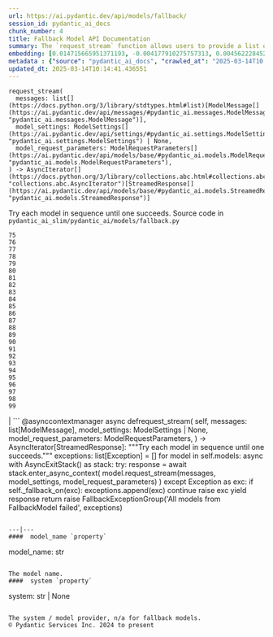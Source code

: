 ```yaml
---
url: https://ai.pydantic.dev/api/models/fallback/
session_id: pydantic_ai_docs
chunk_number: 4
title: Fallback Model API Documentation
summary: The `request_stream` function allows users to provide a list of messages, optional model settings, and model request parameters, returning an asynchronous iterator of streamed responses. The method attempts each model in sequence until one successfully processes the input.
embedding: [0.014715665951371193, -0.004177910275757313, 0.004562228452414274, -0.06922685354948044, -0.00616458710283041, -0.006189381703734398, -0.05896184220910072, -0.007859925739467144, -0.009043874219059944, -0.0014830341096967459, -0.04029142111539841, -0.09759201854467392, -0.035034939646720886, -0.023021897301077843, -0.03421671316027641, 0.019798584282398224, 0.02082756534218788, 0.014566897414624691, 0.011839478276669979, 0.052168089896440506, 0.03096860460937023, -0.01625293865799904, -0.032828208059072495, 0.0010475768940523267, 0.020158106461167336, -0.00203316705301404, -0.02106311358511448, 0.06312735378742218, -0.003951658494770527, -0.037564001977443695, 0.021645789965987206, -0.017281919717788696, -0.0451015941798687, 0.0015341732650995255, -0.016773628070950508, 0.008727741427719593, -0.020418452098965645, 0.008151263929903507, -0.0070045082829892635, 0.03399356082081795, 0.04775463044643402, -0.049713414162397385, 0.0008453449700027704, -0.0034681614488363266, 0.007878522388637066, 0.0608462430536747, 0.045175980776548386, 0.01214941218495369, 0.005144904367625713, 0.018509257584810257, -0.013562711887061596, 0.030894219875335693, -0.033001773059368134, -0.03146449849009514, 0.008163661696016788, -0.017368700355291367, -0.009992271661758423, -0.006651183590292931, -0.039745934307575226, -0.02212928794324398, 0.031340524554252625, -0.026034455746412277, -0.028836259618401527, -0.04453131556510925, 0.01905474252998829, -0.01583142764866352, -0.014380937442183495, 0.0019913259893655777, -0.018385283648967743, 0.02036886289715767, -0.05529222637414932, 0.005935235880315304, -0.042994044721126556, 0.00027196708833798766, -0.028712285682559013, -0.024968283250927925, 0.04039059951901436, 0.034241508692502975, 0.016947191208600998, -0.030398325994610786, 0.00015651666035410017, 0.025513766333460808, -0.004828771576285362, 0.00961415283381939, 6.561883492395282e-05, -0.007085090968757868, -0.03972114250063896, 0.016550475731492043, -0.012477942742407322, -0.050655610859394073, -0.004999235272407532, 0.0031861213501542807, -0.06049911677837372, 0.02816680073738098, 0.08162421733140945, -0.00292887631803751, 0.04287007078528404, -0.03833263739943504, 0.0018022662261500955, 0.024174852296710014, 0.029133794829249382, 0.010767106898128986, -0.03870455548167229, 0.0174802765250206, 0.01652568019926548, 0.005746176466345787, 0.032828208059072495, -0.0036820159293711185, -0.008888906799256802, 0.003626227844506502, -0.06982193142175674, 0.008721542544662952, 0.022885525599122047, -0.018062952905893326, -0.07002028822898865, 0.005426944233477116, -0.058366768062114716, -0.004345274530351162, -0.011151425540447235, -0.003737804014235735, -0.04398583248257637, 0.01775301992893219, 0.019649814814329147, 0.028910642489790916, -0.0070045082829892635, 0.009607953950762749, 0.02158380299806595, -0.03805989399552345, -0.07433456927537918, -0.01967461034655571, 0.04899436607956886, -0.014926421456038952, -0.008045886643230915, -0.015050394460558891, -0.017976172268390656, -0.00035874859895557165, -0.04011785611510277, 0.004528135526925325, -0.03471260890364647, 0.04591982066631317, -0.02729898691177368, -0.03399356082081795, -0.01687280647456646, 0.010742312297224998, 0.01464128214865923, 0.0056655933149158955, 0.007097488269209862, 0.003155128099024296, -0.04713476076722145, 0.027918854728341103, 0.03810948505997658, 0.031613267958164215, -0.004125221632421017, 0.024435196071863174, -0.055143456906080246, -0.0240508783608675, -0.012477942742407322, 0.031538885086774826, 0.001932438462972641, 0.001531848800368607, -0.04939107969403267, -0.005668692756444216, 0.000270998541964218, 0.0010537755442783237, -0.059061020612716675, -0.013748671859502792, -0.038530994206666946, -0.027522139251232147, -0.02123667672276497, -0.054250847548246384, 0.025079859420657158, 0.06178843975067139, -0.02176976390182972, -0.0033999758306890726, 0.03332410380244255, -0.01102125272154808, -0.062383513897657394, -0.08960811793804169, -0.012099822983145714, -0.08216970413923264, -0.0259848665446043, 0.008733940310776234, -0.036249879747629166, -0.034415069967508316, -0.03962196037173271, -0.006632587406784296, 0.023492997512221336, 0.005836057011038065, 0.03870455548167229, 0.029753662645816803, 0.011399372480809689, 0.03962196037173271, 0.015781838446855545, 0.01250273734331131, -0.022687168791890144, -0.010265014134347439, -0.002380293095484376, 0.014194976538419724, 0.06049911677837372, 0.04120882228016853, -0.016996780410408974, 0.029679279774427414, 0.05226726830005646, -0.06233392655849457, 0.004636612720787525, 0.005256480537354946, -0.046043794602155685, 0.05568893998861313, -0.06263145804405212, 0.001879749703221023, 0.001003411365672946, -0.008994284085929394, 0.008802125230431557, -0.030125584453344345, -0.009205039590597153, -0.011634922586381435, -0.03994429484009743, -0.03315053880214691, 2.455258436384611e-05, 0.016996780410408974, 0.02150942012667656, 0.04029142111539841, 0.03741523250937462, 0.028712285682559013, 0.011597730219364166, 0.052068911492824554, -0.007116084452718496, -0.038357432931661606, 0.004413459915667772, -0.015112381428480148, 0.02220367081463337, 0.01328996941447258, -0.03471260890364647, -0.013265174813568592, 0.005504427943378687, -0.04606859013438225, -0.0005493580247275531, 0.02281114272773266, 0.02710062824189663, -0.05345741659402847, 0.0029133795760571957, -0.009812510572373867, 0.016761230304837227, 0.029852842912077904, 0.04869683086872101, 0.015856223180890083, -0.005690387915819883, -0.03508452698588371, -0.029604895040392876, 0.03558042272925377, 0.04294445365667343, -0.03629947081208229, -0.024869102984666824, 0.00496204337105155, -0.004463049583137035, 0.002285763155668974, -0.028836259618401527, -0.00747560802847147, -0.04068813472986221, -0.007921912707388401, -0.00909346342086792, 0.07423538714647293, -0.03634905815124512, 0.012905651703476906, -0.03508452698588371, -0.03543165326118469, 0.016575269401073456, -0.05787087604403496, 0.013624698854982853, -0.04899436607956886, 0.006564402021467686, 0.0074074226431548595, 0.0017681734170764685, 0.012552326545119286, -0.046465303748846054, 0.013351956382393837, 0.039993882179260254, -0.010277410969138145, 0.04165513068437576, -0.020839961245656013, 0.02561294473707676, 0.000889510556589812, 0.03833263739943504, 0.01166591513901949, -0.00993028562515974, 0.010103847831487656, 0.038258250802755356, -0.017629045993089676, 0.0175794567912817, 0.03761358931660652, -0.02019529975950718, -0.016984382644295692, -0.013302367180585861, -0.05201932042837143, 0.02903461642563343, -0.01593060791492462, 0.011752696707844734, 0.023567380383610725, -0.0012808021856471896, 0.012347769923508167, 0.013835453428328037, -0.031018193811178207, -0.03139011561870575, 0.00125678232870996, -0.011932458728551865, 0.013451135717332363, -0.012769280932843685, 0.0024159355089068413, 0.026257608085870743, -0.007376429159194231, 0.01616615802049637, 0.027150217443704605, -0.041506361216306686, 0.017195137217640877, -0.0035208500921726227, -0.048052165657281876, 0.018211722373962402, -0.03364643454551697, 0.08271518349647522, -0.016835615038871765, -0.052068911492824554, -0.024695539847016335, -0.016724038869142532, 0.02527821622788906, -0.02596007101237774, 0.016649654135107994, -0.003403075272217393, -0.042721301317214966, -0.028489133343100548, 0.004531234968453646, -0.04993656650185585, -0.01593060791492462, -0.015323136933147907, 0.01609177328646183, 0.00022818890283815563, -0.03610111027956009, -0.03158847242593765, 0.015211560763418674, 0.030547093600034714, 0.05192014202475548, -0.03399356082081795, 0.015199162997305393, -0.041233617812395096, 0.0020951537881046534, -0.022154081612825394, 0.009211238473653793, -0.0216829814016819, 0.007903316989541054, -0.02107551135122776, 0.019872967153787613, 0.02255079708993435, 0.008938496001064777, 0.03104298934340477, 0.02910900115966797, -0.03838222473859787, -0.027150217443704605, -0.0027584126219153404, 0.01311640627682209, -0.03753920644521713, -0.009682337753474712, -0.02886105328798294, -0.0002514339576009661, -0.045175980776548386, -0.016835615038871765, 0.0081388670951128, 0.006459024269133806, -0.011046047322452068, -0.0645158588886261, -0.050655610859394073, 0.0325554683804512, 0.030224762856960297, -0.0034774593077600002, -0.01198204793035984, 0.0017697231378406286, -0.010835292749106884, -0.015893414616584778, -0.040787313133478165, 0.019451458007097244, -0.0050333281978964806, 0.06907808780670166, 0.07180550694465637, -0.005188295152038336, 0.014752858318388462, -0.031166963279247284, -0.014839639887213707, 0.026431171223521233, -0.016500886529684067, -0.018744807690382004, -0.028786668553948402, 0.0038121880497783422, -0.003086942480877042, -0.039919499307870865, 0.014864434488117695, -0.02221606858074665, 0.017988568171858788, 0.021025922149419785, -0.00035661779111251235, 0.007990098558366299, 0.026009660214185715, 0.01801336370408535, 0.0312909372150898, -0.01198204793035984, -0.007723554968833923, 0.05648237094283104, -0.00795290619134903, -0.0035084527917206287, 0.026877475902438164, 0.0181125421077013, 0.030125584453344345, 0.0021106505300849676, 0.02474513091146946, -0.03146449849009514, 0.01775301992893219, -0.033274512737989426, -0.015670262277126312, -0.012440750375390053, 0.03905168175697327, 0.026877475902438164, 0.039919499307870865, 0.07240058481693268, -0.008473595604300499, -0.07701239734888077, -0.005129407625645399, 0.03456383943557739, -0.023827726021409035, 0.020926743745803833, 0.02257559262216091, -0.06759040802717209, 0.054697152227163315, -0.04190307483077049, 0.0038276847917586565, -0.03421671316027641, 0.06739205121994019, 0.0171455480158329, 0.008380615152418613, 0.0002436856011627242, 0.027323780581355095, 6.527984805870801e-05, -0.0030110087245702744, -0.04904395714402199, 0.04939107969403267, 0.0027863066643476486, -0.019253099337220192, 0.029505716636776924, 0.02220367081463337, 0.005755474325269461, -0.028018033131957054, 0.020145710557699203, -0.009285622276365757, 0.0013869546819478273, 0.001591511070728302, -0.011690710671246052, -0.025079859420657158, -0.029704073444008827, 0.009031476452946663, -0.02613363415002823, 0.07735952734947205, 0.007196667138487101, 0.09694735705852509, -0.02065400220453739, 0.017009178176522255, 0.013897440396249294, -0.003765698056668043, -0.00778554193675518, -0.018670422956347466, -0.01679842174053192, 0.04108485206961632, 0.016662051901221275, -0.01870761625468731, 0.031018193811178207, 0.025860892608761787, 0.010661729611456394, 0.0022082796785980463, 0.014405732043087482, 0.009248430840671062, -0.025687329471111298, 0.042448561638593674, 0.029753662645816803, 0.008293833583593369, -0.002508915727958083, -0.0082566412165761, -0.019215907901525497, -0.021286265924572945, 0.028712285682559013, -0.07577266544103622, 0.044035423547029495, -0.023319434374570847, -0.03982032090425491, -0.033175334334373474, 0.029133794829249382, -0.01053155679255724, 0.02796844393014908, 0.007134680636227131, -0.013141201809048653, 0.003923764452338219, -0.06347448378801346, -0.04291965812444687, 0.005529222544282675, -0.011126630008220673, -0.01105844508856535, -0.008857913315296173, -0.013376750983297825, 0.002186584286391735, 0.03744002804160118, 0.040018677711486816, -0.005628401413559914, -0.02150942012667656, 0.0030667968094348907, 0.018484463915228844, 0.02615842968225479, 0.014207374304533005, 0.02221606858074665, 0.0099240867421031, 0.026257608085870743, 0.009304218925535679, 0.0025228627491742373, -0.01246554497629404, -0.02519143559038639, -0.02868749015033245, -0.0062079778872430325, 0.0004575400671456009, -0.019389471039175987, -0.00495894392952323, 0.0002580200380180031, -0.007463210728019476, -8.057073500822298e-06, -0.0034867573995143175, -0.06352407485246658, 0.00988689437508583, 0.011399372480809689, 0.03979552537202835, 0.008101674728095531, -0.006198680028319359, -0.010079053230583668, 0.008163661696016788, -0.0014009017031639814, 0.00045366588165052235, -0.014554500579833984, -0.009149251505732536, -0.023902108892798424, -0.018695218488574028, 0.021224280819296837, -0.04108485206961632, 0.012223796918988228, -0.014405732043087482, 0.016240540891885757, 0.012211399152874947, 0.0024779222439974546, -0.0026995250955224037, -0.006310256198048592, 0.000400977092795074, 0.024187248200178146, 0.022687168791890144, -0.03927483409643173, -0.022265657782554626, 0.016810819506645203, -0.026084044948220253, 0.0018472066149115562, 0.005718282423913479, -5.9952857554890215e-05, -0.009514973498880863, 0.008504589088261127, 0.04425857588648796, 0.004246095661073923, -0.03017517365515232, 0.029059411957859993, 0.011684511788189411, 0.029356947168707848, 0.0061304946430027485, 0.00017375675088260323, -0.003322492353618145, 0.0054610371589660645, -0.030993400141596794, 0.013711479492485523, -0.014690871350467205, 0.0027305185794830322, 0.015955401584506035, -0.008008694276213646, -0.05112671107053757, 0.012062630616128445, 0.001819312572479248, -0.031241346150636673, 0.022600386291742325, 0.046812430024147034, -0.04470488056540489, -0.0007543018436990678, -0.01845966838300228, -0.001437318860553205, -0.0002994737296830863, -0.01756705902516842, 0.03820866346359253, -0.043316375464200974, 0.007810336537659168, 0.012601916678249836, 0.013686684891581535, -0.017195137217640877, 0.007333038374781609, -0.012353968806564808, -0.031613267958164215, -0.012242392636835575, 0.055044278502464294, -0.02685268223285675, 0.011876670643687248, 0.053903721272945404, 0.012440750375390053, 0.004490943625569344, 0.007897118106484413, 0.016141362488269806, -0.012174207717180252, -0.03290259465575218, 0.010134841315448284, -0.019426662474870682, -0.0024562268517911434, -0.044977620244026184, 0.008219449780881405, -0.02571212500333786, -0.046738047152757645, 0.02851392701268196, 0.059507325291633606, -0.017443085089325905, -0.026009660214185715, -0.012409756891429424, 0.04492803290486336, 0.028265981003642082, -0.003057498950511217, -0.034043148159980774, -0.008727741427719593, 0.014281758107244968, -0.00958315934985876, 0.03193559870123863, 0.028092417865991592, 0.02343101054430008, 0.04425857588648796, 0.009899292141199112, -0.03245628625154495, 0.004797778092324734, 0.004295685328543186, -0.004026042763143778, -0.02107551135122776, -0.010283609852194786, 0.030547093600034714, 0.0004439804470166564, -0.00209980271756649, -0.03612590581178665, 0.006700772792100906, -0.018075350672006607, -0.01609177328646183, 0.034762196242809296, -0.01088488195091486, -0.007587184198200703, 0.01879439689218998, -0.05107712373137474, 0.004664506763219833, 0.042622122913599014, 0.014157785102725029, -0.02046804130077362, -0.0005241758772172034, 0.009031476452946663, -0.01119481585919857, 0.01232917420566082, -0.022984705865383148, 0.028290774673223495, -0.01359990332275629, 0.006490017753094435, 0.008014893159270287, 0.011089438572525978, 0.035729192197322845, 0.02779488079249859, 0.019476251676678658, -0.00843640323728323, -0.02204250544309616, 0.0009941132739186287, 0.016327323392033577, -0.005048824939876795, -0.02204250544309616, -0.007667766883969307, -0.0009855901589617133, -0.022885525599122047, -0.014232168905436993, 0.058118823915719986, -0.018050555139780045, 0.047432299703359604, -0.06173885241150856, -0.0027847569435834885, 0.02263757959008217, -0.05415166914463043, 0.01363709568977356, -0.0025042665656656027, -0.011560537852346897, 0.02710062824189663, -0.003223313484340906, -0.044382549822330475, 0.006428031250834465, -0.009806311689317226, 0.008411608636379242, -0.017157945781946182, -0.04889518767595291, 0.009961278177797794, -0.01216180995106697, -0.04363870620727539, -0.015955401584506035, -0.00454983115196228, -0.013847851194441319, 0.027497343719005585, -0.02945612743496895, 0.001558193122036755, -0.006158388685435057, 0.020443245768547058, 0.0027925053145736456, -0.007549992296844721, -0.04215102270245552, 0.0059321364387869835, -0.004187208134680986, 0.05668072775006294, -0.037911124527454376, -0.015037997625768185, 0.001825511222705245, 0.016823217272758484, -0.005702785681933165, -0.03228272497653961, 0.001551219611428678, 0.00974432472139597, -0.02055482193827629, 0.0011266100918874145, -0.00256780325435102, -0.026108840480446815, 0.0067379651591181755, 0.05643278360366821, 0.007190468721091747, 0.02920817956328392, -0.0175794567912817, 0.005340162664651871, -0.03183642029762268, -0.0031799226999282837, -0.022587990388274193, -0.042448561638593674, -0.01958782784640789, 0.007432217244058847, -0.003057498950511217, 0.010934471152722836, 0.005609805230051279, -0.025030270218849182, -0.014108195900917053, 0.0008957092650234699, 0.0259848665446043, -0.014852036722004414, -0.03287779912352562, 0.04066333919763565, -0.031092578545212746, -0.029505716636776924, -0.0165132824331522, 0.008355820551514626, 0.010667928494513035, -0.011517147533595562, 0.01071751769632101, -0.025935277342796326, 0.03399356082081795, -0.0061304946430027485, -0.05142425000667572, 0.01635211706161499, -0.006251368671655655, 0.0188811793923378, -0.006378441583365202, 0.03610111027956009, -0.03139011561870575, 0.012918048538267612, -0.022253260016441345, 0.02824118547141552, 0.017257124185562134, -0.0053990501910448074, -0.015037997625768185, -0.03136532008647919, 0.003090041922405362, 0.04118403047323227, 0.056879088282585144, 0.004816374275833368, 0.030398325994610786, 0.032307520508766174, 0.007388826459646225, 0.012291981838643551, 0.016302527859807014, 0.008374416269361973, 1.4443408872466534e-05, 0.0007473283330909908, 0.013302367180585861, 0.028018033131957054, -0.013215585611760616, 0.0016256037633866072, -0.025935277342796326, -0.026009660214185715, 0.0014202725142240524, 0.018261311575770378, 0.00437006913125515, 0.0035673403181135654, 0.003663419745862484, -0.01377346646040678, 0.012893253937363625, -0.08028530329465866, -0.006180083844810724, 0.0072958460077643394, 0.002479471964761615, 0.03818386793136597, 0.013971824198961258, 0.013748671859502792, -0.007642972283065319, -0.019786186516284943, -0.0014163983287289739, 0.0017697231378406286, 0.01625293865799904, -0.011920061893761158, -0.047779425978660583, 0.04738270863890648, 0.0037223072722554207, -0.011083239689469337, -0.06575559824705124, 0.030795041471719742, -0.01219900231808424, -0.0059290374629199505, 0.01106464397162199, -0.05821800231933594, 0.005519924219697714, -0.01827370747923851, -0.02938174270093441, -0.004797778092324734, -0.015447109937667847, 0.04098566994071007, 0.019451458007097244, -0.014827242121100426, -0.00551062636077404, -0.006211077328771353, 0.010934471152722836, -0.012719690799713135, 0.0405641607940197, -0.0038214861415326595, -0.007847528904676437, 0.015372726134955883, -0.0517713762819767, -0.04344034940004349, -0.008981887251138687, 0.008938496001064777, -0.01364949345588684, 0.042002253234386444, -0.02291032113134861, -0.016066977754235268, 0.008064482361078262, -0.006065408233553171, -0.020951537415385246, -0.0011537292739376426, 0.023319434374570847, -0.042969249188899994, 0.02142263762652874, 0.0009499476873315871, 0.048572856932878494, -0.050928354263305664, -0.02493108995258808, -0.008380615152418613, 0.009279423393309116, -0.00961415283381939, 0.0188811793923378, 0.01036419253796339, 0.005554017145186663, 0.010296007618308067, -0.002019220031797886, -0.00489385798573494, -0.013835453428328037, -0.018422476947307587, -0.013500724919140339, 0.026654323562979698, 0.00412832060828805, -0.020740782842040062, 0.01412059273570776, -0.00036087940679863095, -0.0076367734000086784, 0.011070841923356056, 0.034315891563892365, -0.01905474252998829, 0.01626533642411232, 0.006917726714164019, 0.00046916259452700615, -0.006477620452642441, -0.00019303076260257512, -0.042894866317510605, 0.008281436748802662, -0.003610731102526188, 0.004841168876737356, 0.04153115674853325, 0.028563516214489937, 0.04584543779492378, 0.012174207717180252, -0.019091933965682983, -0.004153115674853325, -0.038778942078351974, -0.007029302883893251, -0.0028932339046150446, -0.007190468721091747, 0.011442762799561024, -0.007314442191272974, 0.034067943692207336, 0.030373532325029373, -0.028464337810873985, 0.015310739167034626, 0.03768797218799591, 0.010004669427871704, 0.025067461654543877, 0.03094381093978882, 0.016748832538723946, 0.010556352324783802, 0.006793753243982792, 0.018310900777578354, 0.02596007101237774, 0.01948864944279194, -0.024695539847016335, -0.030373532325029373, 0.08097955584526062, -0.017641443759202957, -0.008529383689165115, 0.027918854728341103, -0.011765094473958015, 0.02160859853029251, -0.0012529081432148814, 0.04019223898649216, -0.03208436816930771, 0.02045564353466034, -0.007568588014692068, 0.007934310473501682, -0.012459347024559975, 0.00777934305369854, 0.006539607420563698, 0.041853487491607666, -0.029976816847920418, 0.015484302304685116, -0.00896329153329134, -0.016674449667334557, 0.004649010021239519, -0.021720174700021744, -0.017195137217640877, -0.009948881343007088, 0.014021414332091808, 0.0015597428428009152, 0.021112704649567604, -0.020182901993393898, -0.03208436816930771, 0.03270423412322998, -0.0010677225654944777, 0.0039733536541461945, -0.0018069151556119323, 0.008281436748802662, 0.02221606858074665, 8.765320671955124e-05, -0.03086942620575428, 0.03359684348106384, -0.0026561343111097813, -0.0018828490283340216, -0.04006826505064964, -0.013674288056790829, -0.01394702959805727, -0.006015819031745195, -0.005141804926097393, 0.024968283250927925, -0.014591692015528679, 0.016054581850767136, 0.04854806140065193, -0.010339397937059402, -0.013885042630136013, -0.008994284085929394, -0.01023402065038681, 0.03731605410575867, -0.0332249253988266, 0.01311640627682209, 0.004881460219621658, 0.004382466897368431, 0.043762680143117905, 0.022327644750475883, 0.010959265753626823, -0.009483980014920235, 0.006421832367777824, 0.031687650829553604, 0.0021152994595468044, 0.056879088282585144, 0.0017681734170764685, 0.04676284268498421, 0.004459950141608715, -0.0029583200812339783, -0.0043762680143117905, 0.07864885032176971, -0.028637900948524475, -0.006688375491648912, 0.024955885484814644, 0.024782322347164154, -0.005092215724289417, 0.026951860636472702, 0.0006415633833967149, -0.00018305476987734437, 0.04934149235486984, -0.004943447187542915, -0.03726646304130554, 0.00082209991523996, 0.011281597428023815, 0.037985511124134064, -0.012068829499185085, -0.00042112282244488597, -0.03357205167412758, -0.007054097950458527, -0.021720174700021744, 0.016463693231344223, -0.05221768096089363, 0.0259848665446043, 0.0005268877721391618, 0.0004339075821917504, 0.016414104029536247, 0.002160239964723587, -0.037638384848833084, -0.008101674728095531, -0.01140557136386633, -0.022178877145051956, -0.02754693292081356, 0.013215585611760616, -0.03543165326118469, 0.0040694335475564, -0.032753825187683105, -0.002133895643055439, -0.012242392636835575, 0.006706971675157547, -0.014331348240375519, 0.020306875929236412, 0.009818708524107933, -0.011343584395945072, 0.04138238728046417, 0.0001164189598057419, -0.04103526100516319, 0.01977378875017166, 0.011876670643687248, -0.06506134569644928, -0.008324827067553997, -0.0012893254170194268, 0.025216229259967804, 0.007835131138563156, -0.005643898155540228, 0.05762292817234993, -0.032654646784067154, -0.0017139349365606904, 0.04388665407896042, 0.011337385512888432, 0.0030342538375407457, 0.016662051901221275, 0.02719980664551258, 0.00023690579109825194, 0.014170181937515736, 0.03932442516088486, 0.004816374275833368, 0.016017388552427292, -0.0026933264452964067, -0.027348576113581657, 0.011796087957918644, -0.007841330021619797, 0.006892932113260031, 0.04239897057414055, 0.012794075533747673, 0.021484624594449997, 0.0226499754935503, 0.018434874713420868, -0.0033720817882567644, -0.007512799929827452, -0.00699211098253727, 0.028960231691598892, 0.0038741750176995993, 0.05420125648379326, -0.030993400141596794, 0.004580824635922909, 0.0021029021590948105, 0.030199969187378883, -0.002279564505442977, -0.013500724919140339, -0.0045033409260213375, -0.013265174813568592, 0.0002899819810409099, 0.008802125230431557, -0.012880857102572918, 0.006490017753094435, -0.007240057922899723, -0.05306069925427437, 0.0312909372150898, -0.019625021144747734, 0.010915875434875488, -0.017430687323212624, 0.0014450672315433621, -0.022178877145051956, 0.026703912764787674, 0.04567187279462814, -0.02370375208556652, -0.03959716856479645, -0.012477942742407322, 0.005885646678507328, 0.02633199281990528, 0.007171872537583113, 0.016823217272758484, -0.029927225783467293, -0.038010306656360626, 0.0019634319469332695, -0.0017340807244181633, -0.012645306997001171, -0.01986057125031948, 0.01023402065038681, -0.004283288028091192, -0.06044952571392059, -0.004633513279259205, -0.009081065654754639, -0.049366287887096405, 0.01932748407125473, 0.02630719728767872, 0.008622364141047001, -0.004803976975381374, 0.031514089554548264, 0.011132828891277313, -0.010475768707692623, -0.010686524212360382, -0.0017015376361086965, -0.018261311575770378, 0.000428096333052963, -0.017071165144443512, -0.018732409924268723, 0.023629367351531982, -0.029927225783467293, -0.005166599527001381, -0.018521655350923538, -0.007630574982613325, -0.0006527984514832497, 0.0082566412165761, -0.009167847223579884, 0.027001449838280678, 0.011603929102420807, -0.03986990824341774, -0.029629690572619438, -0.04274609684944153, 0.005783368367701769, -0.022501207888126373, -0.048300113528966904, 0.0012931996025145054, -0.00737023027613759, -0.014566897414624691, 0.022426823154091835, -0.00513560650870204, 0.007618177682161331, 0.0203812588006258, 0.004252294544130564, 0.01382305659353733, 0.003697512671351433, 0.0722518116235733, 0.014678473584353924, 0.004540532827377319, 0.0028715385124087334, -0.0010049609700217843, -0.013277572579681873, -0.020939141511917114, 0.012013041414320469, 0.01005425862967968, -0.029084205627441406, -0.0019479352049529552, 0.03210916370153427, 0.025563355535268784, 0.010909676551818848, 0.028265981003642082, -0.005454838275909424, 0.0179141853004694, -0.0015411467757076025, 0.016848012804985046, 0.026555145159363747, 0.02754693292081356, 0.03136532008647919, -0.003090041922405362, -0.03758879378437996, 0.009955080226063728, -0.009676138870418072, 0.006923925597220659, -0.01346353255212307, 0.048300113528966904, 0.06337530165910721, -0.02920817956328392, -0.019984543323516846, -0.038159072399139404, -0.012453148141503334, -0.006192481145262718, 0.0009638947085477412, 0.0013203187845647335, -0.021720174700021744, -0.006031315308064222, 0.014108195900917053, 0.002815750427544117, -0.003926863893866539, 0.0097071323543787, -0.01619095169007778, 0.005702785681933165, 0.011275398544967175, -0.0008817622438073158, -0.004534334409981966, 0.012564724311232567, 0.04091128706932068, 0.013042022474110126, 0.008393012918531895, -0.03339848667383194, -0.02729898691177368, -0.027051039040088654, -0.020306875929236412, 0.006415633484721184, 0.04115923494100571, 0.006527210120111704, -0.0020982532296329737, -0.017257124185562134, -0.020616808906197548, -0.02160859853029251, 0.0017170343780890107, 0.021980518475174904, -0.05935855954885483, 0.031092578545212746, -0.003068346530199051, -0.011802286840975285, 0.05097794160246849, -0.028117211535573006, 0.0015574183780699968, -0.003570439526811242, -0.01993495412170887, 0.011393173597753048, 0.006911528296768665, -0.031092578545212746, 0.0023833923041820526, 0.026827886700630188, 0.05742457136511803, 0.032307520508766174, 0.004537433851510286, -0.01739349588751793, 0.010159635916352272, -0.0063970377668738365, 0.00023651837545912713, 0.02455917000770569, -0.01232917420566082, -0.020418452098965645, -0.012223796918988228, 0.015273546800017357, 0.01583142764866352, -0.006465223152190447, 0.0036479230038821697, 0.029009822756052017, 0.023492997512221336, 0.016748832538723946, 0.005795765668153763, 0.01106464397162199, 0.015509096905589104, 0.020480439066886902, 0.03228272497653961, -0.008808324113488197, 0.03471260890364647, -0.015633070841431618, 0.026084044948220253, -0.023666560649871826, -0.010500563308596611, -0.024261632934212685, 0.010760908015072346, 0.03828304633498192, -0.007252455689013004, 0.01529834233224392, -0.01084768958389759, -0.005321566481143236, 0.0240508783608675, -0.014926421456038952, 0.03828304633498192, 0.02291032113134861, -0.016054581850767136, 0.023902108892798424, -0.009849702008068562, -0.0035797376185655594, -0.035555627197027206, 0.00813266821205616, 0.0001383080380037427, -0.011349783279001713, 0.005256480537354946, -0.04492803290486336, -0.0035952343605458736, -0.007605780381709337, 0.04225020110607147, 0.012415955774486065, -0.021459829062223434, 0.010079053230583668, -0.023926904425024986, -0.009979874826967716, 0.0076243760995566845, -0.001317219459451735, -0.01686040870845318, -0.013922234997153282, 0.020009338855743408, -0.03810948505997658, -0.01626533642411232, -0.0070045082829892635, 0.016897602006793022, 0.0035828370600938797, -0.026654323562979698, 0.00944678857922554, 0.05211849883198738, -0.0024453792721033096, -0.01713315211236477, 0.020071325823664665, -0.01801336370408535, 0.028786668553948402, -0.0017836701590567827, -0.01529834233224392, -0.039572373032569885, -0.042721301317214966, -0.01364949345588684, 0.005910441279411316, 0.015323136933147907, -0.011622524820268154, 0.010599742643535137, -0.01150474976748228, 0.03810948505997658, -0.009074867703020573, 0.014393334276974201, 0.029629690572619438, 0.022067300975322723, -0.007109886035323143, -0.0021276967599987984, -0.025216229259967804, 0.04351473227143288, 0.008405409753322601, 0.007308243773877621, -0.010500563308596611, 0.0035208500921726227, -0.006799951661378145, -0.018509257584810257, -0.01084149070084095, -0.014033811166882515, 0.015335533767938614, 0.012756883166730404, -0.007444614544510841, -0.008070681244134903, 0.018868781626224518, -0.008058283478021622, 0.0023105579894036055, -0.03967155143618584, -0.02710062824189663, 0.008362019434571266, -0.0259848665446043, 0.019253099337220192, 0.016922395676374435, -0.010971663519740105, -0.020666398108005524, 0.0024546771310269833, 0.029604895040392876, 0.020306875929236412, -0.02204250544309616, -0.01960022561252117, -0.006669779773801565, 0.008293833583593369, -0.011690710671246052, -0.003626227844506502, -0.0285883117467165, 0.0035890357103198767, 0.0036758172791451216, -0.043762680143117905, -0.011250603944063187, -0.012930446304380894, -0.01992255635559559, -0.012707293964922428, 0.03617549687623978, -0.018571244552731514, 0.024869102984666824, 0.016662051901221275, -0.018310900777578354, 0.000889510556589812, -0.01036419253796339, 0.015881018713116646, 0.018670422956347466, 0.01827370747923851, 0.023133473470807076, 0.0019231404876336455, 0.003778095357120037, 0.004115923307836056, 0.011170021258294582, 0.006843342445790768, 0.012663902714848518, -0.005420745350420475, 0.011132828891277313, -0.005603606812655926, 0.005082917399704456, -0.041853487491607666, -0.009651344269514084, 0.0099240867421031, 0.06322653591632843, -0.025117050856351852, -0.004934149328619242, 0.0066015939228236675, -0.0017092860070988536, 0.021013524383306503, 0.020257286727428436, -0.005070520099252462, 0.02806762233376503, 0.006558203138411045, -0.03664659708738327, 0.05464756116271019, 0.019996941089630127, 0.026431171223521233, -0.012732088565826416, -0.036076318472623825, 0.012868459336459637, -0.01633971929550171, -0.008312429301440716, -0.013104009442031384, -0.005705884657800198, 0.01381065882742405, -0.01591821014881134, -0.0001923527888720855, 0.03270423412322998, -0.021930929273366928, 0.056978266686201096, 0.009112059138715267, -0.026282403618097305, -0.02307148650288582, -0.025588151067495346, -0.002668531611561775, 0.0089570926502347, -0.015013203024864197, 0.01872001402080059, -0.012130816467106342, -0.006694574374705553, -0.006192481145262718, -0.015794236212968826, -0.013996618799865246, 0.014988408423960209, -0.017033971846103668, -0.02126147225499153, -0.012756883166730404, -0.006105699576437473, 0.01801336370408535, -0.011597730219364166, 0.05841635912656784, -0.0035146514419466257, 0.010277410969138145, -0.006855739746242762, -0.030671067535877228, 0.04239897057414055, -0.012744485400617123, 0.008944694884121418, -0.05608565732836723, 0.028191596269607544, -0.0018162132473662496, 0.011752696707844734, -0.030919015407562256, 0.013190791010856628, -0.005020930897444487, -0.041060056537389755, -0.005296771880239248, 0.00857277400791645, -0.013996618799865246, -0.0066015939228236675, -0.0005853878101333976, 0.019724199548363686, 0.02657993882894516, -0.047085173428058624, 0.005631500855088234, 0.002401988487690687, -0.03662180155515671, -0.01180848479270935, -0.005690387915819883, 0.017542263492941856, 0.05082917585968971, 0.022253260016441345, 0.007946707308292389, -0.025327805429697037, 0.005457937717437744, 0.004298784304410219, -0.0016534978058189154, -0.011083239689469337, 0.00520689133554697, -0.0026638826820999384, 0.00544554041698575, -0.020158106461167336, -0.014194976538419724, 0.021546611562371254, -0.014046208932995796, -0.00413451949134469, 0.004221301060169935, -0.016017388552427292, 0.01870761625468731, 0.013413943350315094, -0.02543938159942627, 0.011765094473958015, 0.011089438572525978, 0.012831266969442368, -0.00526887783780694, -0.002837445819750428, -0.03714248910546303, 0.001424921560101211, -0.023678956553339958, -0.020356465131044388, 0.04006826505064964, -0.011647319421172142, -0.017542263492941856, -0.022340042516589165, -0.007766945753246546, 0.0008089277544058859, 0.039026889950037, 0.053209468722343445, -0.03270423412322998, 0.012794075533747673, 0.023046690970659256, -0.02744775451719761, 0.023840123787522316, -0.018943166360259056, 0.009081065654754639, 0.0008476694929413497, 0.019550636410713196, 0.043837063014507294, 0.017517469823360443, 0.0043638707138597965, 0.005848454311490059, -0.0032419096678495407, -0.025860892608761787, 0.002419034717604518, -0.005240983795374632, -0.007810336537659168, 0.017901787534356117, 0.02203010767698288, -0.00340927392244339, 0.003558042226359248, -0.0021029021590948105, 0.005076718982309103, -0.0014900077367201447, 0.006638786289840937, -5.762835280620493e-05, 0.0015225507086142898, -0.016042184084653854, 0.030919015407562256, -0.004277089145034552, -0.017207534983754158, -0.0049837385304272175, -0.0036138303112238646, -0.02291032113134861, -0.005188295152038336]
metadata : {"source": "pydantic_ai_docs", "crawled_at": "2025-03-14T10:14:41.436551", "url_path": "/api/models/fallback/", "chunk_size": 2164}
updated_dt: 2025-03-14T10:14:41.436551
---
```

```
request_stream(
  messages: list[](https://docs.python.org/3/library/stdtypes.html#list)[ModelMessage[](https://ai.pydantic.dev/api/messages/#pydantic_ai.messages.ModelMessage "pydantic_ai.messages.ModelMessage")],
  model_settings: ModelSettings[](https://ai.pydantic.dev/api/settings/#pydantic_ai.settings.ModelSettings "pydantic_ai.settings.ModelSettings") | None,
  model_request_parameters: ModelRequestParameters[](https://ai.pydantic.dev/api/models/base/#pydantic_ai.models.ModelRequestParameters "pydantic_ai.models.ModelRequestParameters"),
) -> AsyncIterator[](https://docs.python.org/3/library/collections.abc.html#collections.abc.AsyncIterator "collections.abc.AsyncIterator")[StreamedResponse[](https://ai.pydantic.dev/api/models/base/#pydantic_ai.models.StreamedResponse "pydantic_ai.models.StreamedResponse")]

```

Try each model in sequence until one succeeds.
Source code in `pydantic_ai_slim/pydantic_ai/models/fallback.py`
```
75
76
77
78
79
80
81
82
83
84
85
86
87
88
89
90
91
92
93
94
95
96
97
98
99
```
| ```
@asynccontextmanager
async defrequest_stream(
  self,
  messages: list[ModelMessage],
  model_settings: ModelSettings | None,
  model_request_parameters: ModelRequestParameters,
) -> AsyncIterator[StreamedResponse]:
"""Try each model in sequence until one succeeds."""
  exceptions: list[Exception] = []
  for model in self.models:
    async with AsyncExitStack() as stack:
      try:
        response = await stack.enter_async_context(
          model.request_stream(messages, model_settings, model_request_parameters)
        )
      except Exception as exc:
        if self._fallback_on(exc):
          exceptions.append(exc)
          continue
        raise exc
      yield response
      return
  raise FallbackExceptionGroup('All models from FallbackModel failed', exceptions)

```
  
---|---  
####  model_name `property`
```
model_name: str[](https://docs.python.org/3/library/stdtypes.html#str)

```

The model name.
####  system `property`
```
system: str[](https://docs.python.org/3/library/stdtypes.html#str) | None

```

The system / model provider, n/a for fallback models.
© Pydantic Services Inc. 2024 to present